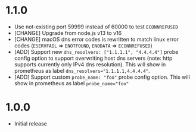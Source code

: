 # 1.1.0

- Use not-existing port 59999 instead of 60000 to test `ECONNREFUSED`
- [CHANGE] Upgrade from node.js v13 to v16
- [CHANGE] macOS dns error codes is rewritten to match linux error codes (`ESERVFAIL` => `ENOTFOUND`, `ENODATA` => `ECONNREFUSED`)
- [ADD] Support new `dns_resolvers: ["1.1.1.1", "4.4.4.4"]` probe config option to support overwriting host dns servers (note: http supports currently only IPv4 dns resolution). This will show in prometheus as label `dns_resolvers="1.1.1.1,4.4.4.4"`.
- [ADD] Support custom `probe_name: "foo"` probe config option. This will show in prometheus as label `probe_name="foo"` 

# 1.0.0

- Initial release
